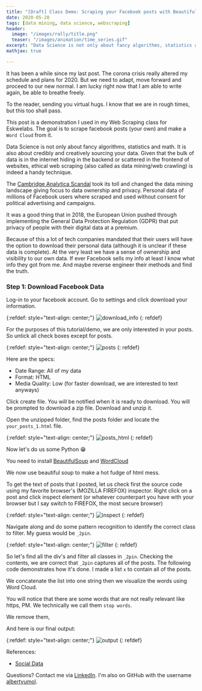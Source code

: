 ```yaml
---
title: "[Draft] Class Demo: Scraping your Facebook posts with BeautifulSoup"
date: 2020-05-20
tags: [data mining, data science, webscraping]
header:
  image: "/images/rally/title.png"
  teaser: "/images/animation/time_series.gif"
excerpt: "Data Science is not only about fancy algorithms, statistics and math. It is also about credibly sourcing your data. Given that the bulk of data is in the internet hiding in the backend or scattered in the frontend of websites, web scraping is indeed a handy technique. "
mathjax: true

---
```

<div id="fb-root"></div>
<script async defer src="https://connect.facebook.net/en_US/sdk.js#xfbml=1&version=v3.2"></script>

It has been a while since my last post. The corona crisis really altered my schedule and plans for 2020. But we need to adapt, move forward and proceed to our new normal. I am lucky right now that I am able to write again, be able to breathe freely.

To the reader, sending you virtual hugs. I know that we are in rough times, but this too shall pass.

This post is a demonstration I used in my Web Scraping class for Eskwelabs. The goal is to scrape facebook posts (your own) and make a `Word Cloud` from it.

Data Science is not only about fancy algorithms, statistics and math. It is also about credibly and creatively sourcing your data. Given that the bulk of data is in the internet hiding in the backend or scattered in the frontend of websites, ethical web scraping (also called as data mining/web crawling) is indeed a handy technique.

The [Cambridge Analytica Scandal](https://en.wikipedia.org/wiki/Facebook%E2%80%93Cambridge_Analytica_data_scandal) took its toll and changed the data mining landscape giving focus to data ownership and privacy. Personal data of millions of Facebook users where scraped and used without consent for political advertising and campaigns.

It was a good thing that in 2018, the European Union pushed through implementing the General Data Protection Regulation (GDPR) that put privacy of people with their digital data at a premium.

Because of this a lot of tech companies mandated that their users will have the option to download their personal data (although it is unclear if these data is complete). At the very least we have a sense of ownership and visibility to our own data. If ever Facebook sells my info at least I know what info they got from me. And maybe reverse engineer their methods and find the truth.

### Step 1: Download Facebook Data
Log-in to your facebook account. Go to settings and click download your information.


{:refdef: style="text-align: center;"}
<img src="{{ site.url }}{{ site.baseurl }}/images/fb/fb_1.png" alt="download_info" class="center">
{: refdef}

For the purposes of this tutorial/demo, we are only interested in your posts. So untick all check boxes except for posts.

{:refdef: style="text-align: center;"}
<img src="{{ site.url }}{{ site.baseurl }}/images/fb/fb_2.png" alt="posts" class="center">
{: refdef}

Here are the specs:
- Date Range: All of my data
- Format: HTML
- Media Quality: Low (for faster download, we are interested to text anyways)

Click create file. You will be notified when it is ready to download. You will be prompted to download a zip file. Download and unzip it.

Open the unzipped folder, find the posts folder and locate the `your_posts_1.html` file.


{:refdef: style="text-align: center;"}
<img src="{{ site.url }}{{ site.baseurl }}/images/fb/fb_3.png" alt="posts_html" class="center">
{: refdef}

Now let's do us some Python 😁

You need to install [BeautifulSoup](https://anaconda.org/anaconda/beautifulsoup4) and [WordCloud](https://anaconda.org/conda-forge/wordcloud)

We now use beautiful soup to make a hot fudge of html mess.

<script src="https://gist.github.com/albertyumol/896ddf060e98727b4f7b46f745a1fa49"></script>

To get the text of posts that I posted, let us check first the source code using my favorite browser's (MOZILLA FIREFOX) inspector. Right click on a post and click inspect element (or whatever counterpart you have with your browser but I say switch to FIREFOX, the most secure browser)

{:refdef: style="text-align: center;"}
<img src="{{ site.url }}{{ site.baseurl }}/images/fb/fb_4.png" alt="inspect" class="center">
{: refdef}


Navigate along and do some pattern recognition to identify the correct class to filter. My guess would be `_2pin`.

{:refdef: style="text-align: center;"}
<img src="{{ site.url }}{{ site.baseurl }}/images/fb/fb_5.png" alt="filter" class="center">
{: refdef}

So let's find all the div's and filter all classes in `_2pin`. Checking the contents, we are correct that `_2pin` captures all of the posts. The following code demonstrates how it's done. I made a list `x` to contain all of the posts.

<script src="https://gist.github.com/albertyumol/51b3ee04d9d0902299f1d7c253efc421.js"></script>

We concatenate the list into one string then we visualize the words using Word Cloud.

<script src="https://gist.github.com/albertyumol/ebc8f3716ebf97339b7edfeebe4b3a06.js"></script>

You will notice that there are some words that are not really relevant like https, PM. We technically we call them `stop words`.

We remove them,

<script src="https://gist.github.com/albertyumol/25d490c0c1577de95a6979e2e6daa1f3.js"></script>

And here is our final output:

{:refdef: style="text-align: center;"}
<img src="{{ site.url }}{{ site.baseurl }}/images/fb/fb_6.png" alt="output" class="center">
{: refdef}




References:

+ [Social Data](http://socialdata.site/chapter_04/)


Questions? Contact me via [LinkedIn](https://ph.linkedin.com/in/albertyumol). I'm also on GitHub with the username [albertyumol](https://github.com/albertyumol).

<script async src="//pagead2.googlesyndication.com/pagead/js/adsbygoogle.js"></script>
<script>
  (adsbygoogle = window.adsbygoogle || []).push({
    google_ad_client: "ca-pub-6410209740119334",
    enable_page_level_ads: true
  });
</script>

<div class="fb-comments" data-href="https://albertyumol.github.io/" data-numposts="5"></div>
